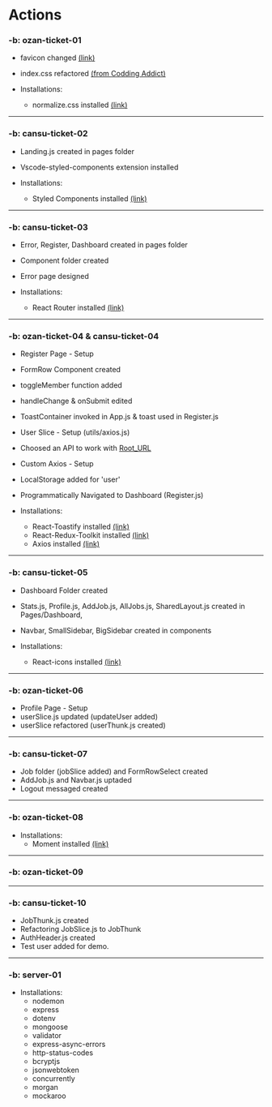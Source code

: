 # Actions

### -b: ozan-ticket-01

- favicon changed [(link)](https://favicon.io/)
- index.css refactored [(from Codding Addict)](https://youtu.be/UDdyGNlQK5w)

- Installations:
  - normalize.css installed [(link)](https://necolas.github.io/normalize.css/)

---

### -b: cansu-ticket-02

- Landing.js created in pages folder
- Vscode-styled-components extension installed

- Installations:
  - Styled Components installed [(link)](https://styled-components.com/docs)

---

### -b: cansu-ticket-03

- Error, Register, Dashboard created in pages folder
- Component folder created
- Error page designed

- Installations:
  - React Router installed [(link)](https://reactrouter.com/docs/en/v6)

---

### -b: ozan-ticket-04 & cansu-ticket-04

- Register Page - Setup
- FormRow Component created
- toggleMember function added
- handleChange & onSubmit edited
- ToastContainer invoked in App.js & toast used in Register.js
- User Slice - Setup (utils/axios.js)
- Choosed an API to work with [Root_URL](https://jobs-api-06.herokuapp.com/api-docs/)
- Custom Axios - Setup
- LocalStorage added for 'user'
- Programmatically Navigated to Dashboard (Register.js)

- Installations:
  - React-Toastify installed [(link)](https://www.npmjs.com/package/react-toastify)
  - React-Redux-Toolkit installed [(link)](https://redux-toolkit.js.org/introduction/getting-started)
  - Axios installed [(link)](https://github.com/axios/axios)

---

### -b: cansu-ticket-05

- Dashboard Folder created
- Stats.js, Profile.js, AddJob.js, AllJobs.js, SharedLayout.js created in Pages/Dashboard,
- Navbar, SmallSidebar, BigSidebar created in components

- Installations:
  - React-icons installed [(link)](https://react-icons.github.io/react-icons/)

---

### -b: ozan-ticket-06

- Profile Page - Setup
- userSlice.js updated (updateUser added)
- userSlice refactored (userThunk.js created)

---

### -b: cansu-ticket-07

- Job folder (jobSlice added) and FormRowSelect created
- AddJob.js and Navbar.js uptaded
- Logout messaged created

---

### -b: ozan-ticket-08

- Installations:
  - Moment installed [(link)](https://momentjs.com/)

---

### -b: ozan-ticket-09

---

### -b: cansu-ticket-10

- JobThunk.js created
- Refactoring JobSlice.js to JobThunk
- AuthHeader.js created
- Test user added for demo.

---

### -b: server-01

- Installations:
  - nodemon
  - express
  - dotenv
  - mongoose
  - validator
  - express-async-errors
  - http-status-codes
  - bcryptjs
  - jsonwebtoken
  - concurrently
  - morgan
  - mockaroo
